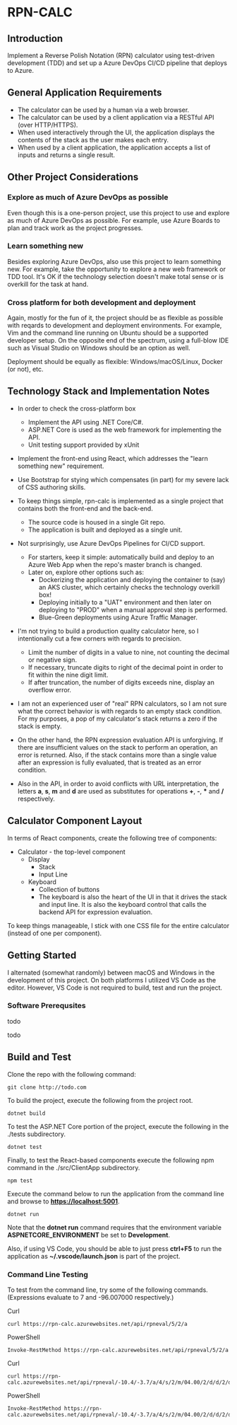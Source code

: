 # RPN-CALC

## Introduction

Implement a Reverse Polish Notation (RPN) calculator using test-driven
development (TDD) and set up a Azure DevOps CI/CD pipeline that deploys to Azure.

## General Application Requirements

* The calculator can be used by a human via a web browser.
* The calculator can be used by a client application via a RESTful API (over HTTP/HTTPS).
* When used interactively through the UI, the application displays the contents of the stack as the user makes each entry.
* When used by a client application, the application accepts a list of inputs and returns a single result.

## Other Project Considerations

### Explore as much of Azure DevOps as possible

Even though this is a one-person project, use this project to use and explore as much of Azure DevOps as possible.
For example, use Azure Boards to plan and track work as the project progresses.

### Learn something new

Besides exploring Azure DevOps, also use this project to learn something new.
For example, take the opportunity to explore a new web framework or TDD tool.
It's OK if the technology selection doesn't make total sense or is overkill for the task at hand.

### Cross platform for both development and deployment

Again, mostly for the fun of it, the project should be as flexible as possible
with reqards to development and deployment environments.
For example, Vim and the command line running on Ubuntu should be a supported developer setup.
On the opposite end of the spectrum, using a full-blow IDE such as Visual Studio on Windows
should be an option as well.

Deployment should be equally as flexible: Windows/macOS/Linux, Docker (or not), etc.

## Technology Stack and Implementation Notes

* In order to check the cross-platform box
  * Implement the API using .NET Core/C#.
  * ASP.NET Core is used as the web framework for implementing the API.
  * Unit testing support provided by xUnit

* Implement the front-end using React, which addresses the "learn something new" requirement.

* Use Bootstrap for stying which compensates (in part) for my severe lack of CSS authoring skills.

* To keep things simple, rpn-calc is implemented as a single project that contains both the front-end and the back-end.
  * The source code is housed in a single Git repo.
  * The application is built and deployed as a single unit.
  
* Not surprisingly, use Azure DevOps Pipelines for CI/CD support.
  * For starters, keep it simple: automatically build and deploy to an Azure Web App when the repo's master branch is changed.
  * Later on, explore other options such as:
    * Dockerizing the application and deploying the container to (say) an AKS cluster, which certainly checks the technology overkill box!
    * Deploying initially to a "UAT" environment and then later on deploying to "PROD" when a manual approval step is performed.
    * Blue-Green deployments using Azure Traffic Manager.

* I'm not trying to build a production quality calculator here, so I intentionally cut a few corners with regards to precision.
  * Limit the number of digits in a value to nine, not counting the decimal or negative sign.
  * If necessary, truncate digits to right of the decimal point in order to fit within the nine digit limit.
  * If after truncation, the number of digits exceeds nine, display an overflow error.

* I am not an experienced user of "real" RPN calculators, so I am not sure what the correct behavior is with regards to an empty stack condition.  For my purposes, a pop of my calculator's stack returns a zero if the stack is empty.

* On the other hand, the RPN expression evaluation API is unforgiving.  If there are insufficient values on the stack to perform an operation, an error is returned.  Also, if the stack contains more than a single value after an expression is fully evaluated, that is treated as an error condition.

* Also in the API, in order to avoid conflicts with URL interpretation, the letters __a__, __s__, __m__ and __d__ are used as substitutes for operations __+__, __-__, __*__ and __/__ respectively.

## Calculator Component Layout

In terms of React components, create the following tree of components:

* Calculator - the top-level component
  * Display
    * Stack
    * Input Line
  * Keyboard
    * Collection of buttons
    * The keyboard is also the heart of the UI in that it drives the stack and input line.  It is also the keyboard control that calls the backend API for expression evaluation.

To keep things manageable, I stick with one CSS file for the entire calculator (instead of one per component).

## Getting Started

I alternated (somewhat randomly) between macOS and Windows in the development of this project.  On both platforms I utilized VS Code as the editor.  However, VS Code is not required to build, test and run the project.

### Software Prerequsites

todo

todo

## Build and Test

Clone the repo with the following command:

    git clone http://todo.com

To build the project, execute the following from the project root.

    dotnet build

To test the ASP.NET Core portion of the project, execute the following in the ./tests subdirectory.

    dotnet test

Finally, to test the React-based components execute the following npm command in the ./src/ClientApp subdirectory.

    npm test

Execute the command below to run the application from the command line and browse to __<https://localhost:5001>__.

    dotnet run

Note that the __dotnet run__ command requires that the environment variable __ASPNETCORE_ENVIRONMENT__ be set to __Development__.

Also, if using VS Code, you should be able to just press __ctrl+F5__ to run the application as __~/.vscode/launch.json__ is part of the project.

### Command Line Testing

To test from the command line, try some of the following commands.  (Expressions evaluate to 7 and -96.007000 respectively.)

Curl

    curl https://rpn-calc.azurewebsites.net/api/rpneval/5/2/a

PowerShell

    Invoke-RestMethod https://rpn-calc.azurewebsites.net/api/rpneval/5/2/a

Curl

    curl https://rpn-calc.azurewebsites.net/api/rpneval/-10.4/-3.7/a/4/s/2/m/04.00/2/d/d/2/d/5.0/0002.000/m/m/00.007/s/-00005.50000/a

PowerShell

    Invoke-RestMethod https://rpn-calc.azurewebsites.net/api/rpneval/-10.4/-3.7/a/4/s/2/m/04.00/2/d/d/2/d/5.0/0002.000/m/m/00.007/s/-00005.50000/a